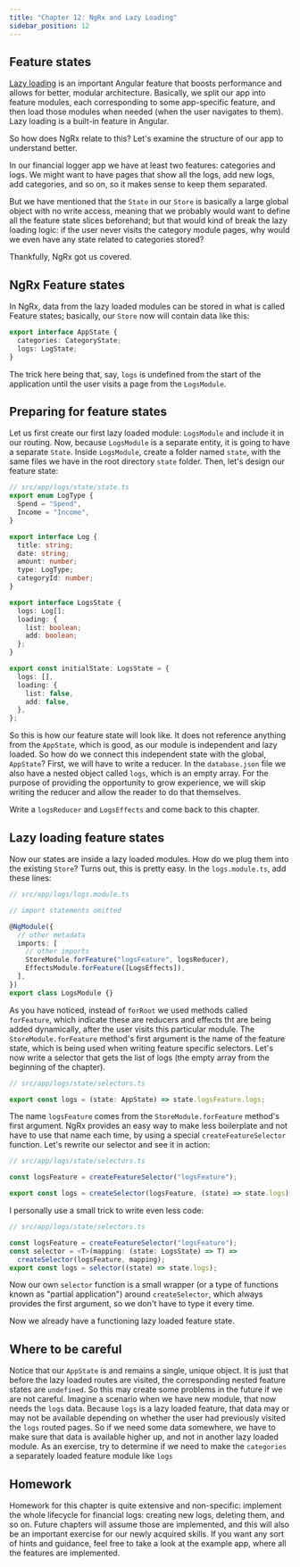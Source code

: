 ```yaml
---
title: "Chapter 12: NgRx and Lazy Loading"
sidebar_position: 12
---
```


## Feature states

[Lazy loading](https://angular.io/guide/lazy-loading-ngmodules) is an important Angular feature that boosts performance and allows for better, modular architecture. Basically, we split our app into feature modules, each corresponding to some app-specific feature, and then load those modules when needed (when the user navigates to them). Lazy loading is a built-in feature in Angular.

So how does NgRx relate to this? Let's examine the structure of our app to understand better.

In our financial logger app we have at least two features: categories and logs. We might want to have pages that show all the logs, add new logs, add categories, and so on, so it makes sense to keep them separated.

But we have mentioned that the `State` in our `Store` is basically a large global object with no write access, meaning that we probably would want to define all the feature state slices beforehand; but that would kind of break the lazy loading logic: if the user never visits the category module pages, why would we even have any state related to categories stored?

Thankfully, NgRx got us covered.

## NgRx Feature states

In NgRx, data from the lazy loaded modules can be stored in what is called Feature states; basically, our `Store` now will contain data like this:

```ts
export interface AppState {
  categories: CategoryState;
  logs: LogState;
}
```

The trick here being that, say, `logs` is undefined from the start of the application until the user visits a page from the `LogsModule`.

## Preparing for feature states

Let us first create our first lazy loaded module: `LogsModule` and include it in our routing. Now, because `LogsModule` is a separate entity, it is going to have a separate `State`. Inside `LogsModule`, create a folder named `state`, with the same files we have in the root directory `state` folder. Then, let's design our feature state:

```ts
// src/app/logs/state/state.ts
export enum LogType {
  Spend = "Spend",
  Income = "Income",
}

export interface Log {
  title: string;
  date: string;
  amount: number;
  type: LogType;
  categoryId: number;
}

export interface LogsState {
  logs: Log[];
  loading: {
    list: boolean;
    add: boolean;
  };
}

export const initialState: LogsState = {
  logs: [],
  loading: {
    list: false,
    add: false,
  },
};
```

So this is how our feature state will look like. It does not reference anything from the `AppState`, which is good, as our module is independent and lazy loaded. So how do we connect this independent state with the global, `AppState`? First, we will have to write a reducer. In the `database.json` file we also have a nested object called `logs`, which is an empty array. For the purpose of providing the opportunity to grow experience, we will skip writing the reducer and allow the reader to do that themselves.

Write a `logsReducer` and `LogsEffects` and come back to this chapter.

## Lazy loading feature states

Now our states are inside a lazy loaded modules. How do we plug them into the existing `Store`? Turns out, this is pretty easy. In the `logs.module.ts`, add these lines:

```ts
// src/app/logs/logs.module.ts

// import statements omitted

@NgModule({
  // other metadata
  imports: [
    // other imports
    StoreModule.forFeature("logsFeature", logsReducer),
    EffectsModule.forFeature([LogsEffects]),
  ],
})
export class LogsModule {}
```

As you have noticed, instead of `forRoot` we used methods called `forFeature`, which indicate these are reducers and effects tht are being added dynamically, after the user visits this particular module. The `StoreModule.forFeature` method's first argument is the name of the feature state, which is being used when writing feature specific selectors. Let's now write a selector that gets the list of logs (the empty array from the beginning of the chapter).

```ts
// src/app/logs/state/selectors.ts

export const logs = (state: AppState) => state.logsFeature.logs;
```

The name `logsFeature` comes from the `StoreModule.forFeature` method's first argument. NgRx provides an easy way to make less boilerplate and not have to use that name each time, by using a special `createFeatureSelector` function. Let's rewrite our selector and see it in action:

```ts
// src/app/logs/state/selectors.ts

const logsFeature = createFeatureSelector("logsFeature");

export const logs = createSelector(logsFeature, (state) => state.logs); // state here is already the logsFeature `State`
```

I personally use a small trick to write even less code:

```ts
// src/app/logs/state/selectors.ts

const logsFeature = createFeatureSelector("logsFeature");
const selector = <T>(mapping: (state: LogsState) => T) =>
  createSelector(logsFeature, mapping);
export const logs = selector((state) => state.logs);
```

Now our own `selector` function is a small wrapper (or a type of functions known as "partial application") around `createSelector`, which always provides the first argument, so we don't have to type it every time.

Now we already have a functioning lazy loaded feature state.

## Where to be careful

Notice that our `AppState` is and remains a single, unique object. It is just that before the lazy loaded routes are visited, the corresponding nested feature states are `undefined`. So this may create some problems in the future if we are not careful. Imagine a scenario when we have new module, that now needs the `logs` data. Because `logs` is a lazy loaded feature, that data may or may not be available depending on whether the user had previously visited the `logs` routed pages. So if we need some data somewhere, we have to make sure that data is available higher up, and not in another lazy loaded module. As an exercise, try to determine if we need to make the `categories` a separately loaded feature module like `logs`

## Homework

Homework for this chapter is quite extensive and non-specific: implement the whole lifecycle for financial logs: creating new logs, deleting them, and so on. Future chapters will assume those are implemented, and this will also be an important exercise for our newly acquired skills. If you want any sort of hints and guidance, feel free to take a look at the example app, where all the features are implemented.
